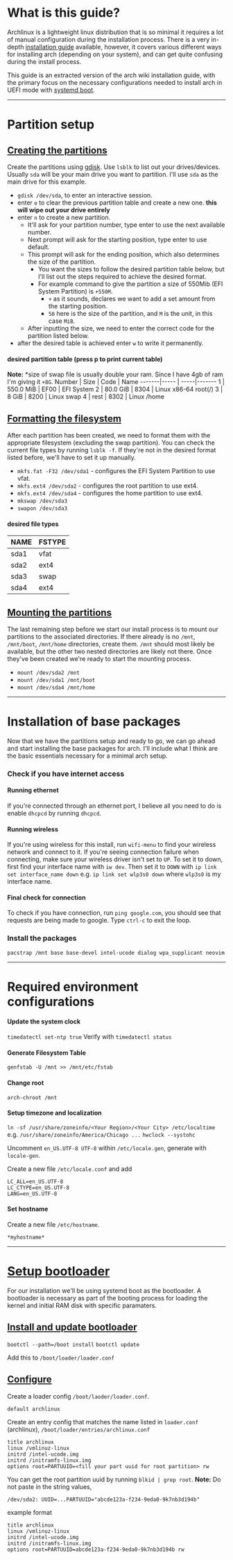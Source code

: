 # What is this guide?
Archlinux is a lightweight linux distribution that is so minimal it requires a lot of manual configuration during the installation process. There is a very in-depth [installation guide](https://wiki.archlinux.org/index.php/installation_guide) available, however, it covers various different ways for installing arch (depending on your system), and can get quite confusing during the install process.

This guide is an extracted version of the arch wiki installation guide, with the primary focus on the necessary configurations needed to install arch in UEFI mode with [systemd boot](https://wiki.archlinux.org/index.php/Systemd-boot).

---

# Partition setup
## [Creating the partitions](https://wiki.archlinux.org/index.php/GPT_fdisk#Create_a_partition_table_and_partitions)
Create the partitions using [gdisk](https://wiki.archlinux.org/index.php/Gdisk). Use `lsblk` to list out your drives/devices. Usually `sda` will be your main drive you want to partition. I'll use `sda` as the main drive for this example.

* `gdisk /dev/sda`, to enter an interactive session.
* enter `o` to clear the previous partition table and create a new one. **this will wipe out your drive entirely**
* enter `n` to create a new partition.
  * It'll ask for your partition number, type enter to use the next available number.
  * Next prompt will ask for the starting position, type enter to use default.
  * This prompt will ask for the ending position, which also determines the size of the partition.
    * You want the sizes to follow the desired partition table below, but I'll list out the steps required to achieve the desired format.
    * For example command to give the partition a size of 550Mib (EFI System Partition) is `+550M`.
      * `+` as it sounds, declares we want to add a set amount from the starting position.
      * `50` here is the size of the partition, and `M` is the unit, in this case `MiB`.
  * After inputting the size, we need to enter the correct code for the partition listed below.
* after the desired table is achieved enter `w` to write it permanently.

#### desired partition table (press p to print current table)
**Note:** *size of swap file is usually double your ram. Since I have 4gb of ram I'm giving it `+8G`.
Number | Size | Code | Name
-------|----- | -----|-------
1 | 550.0 MiB | EF00 | EFI System
2 | 80.0 GiB | 8304 | Linux x86-64 root(/)
3 | 8 GiB | 8200 | Linux swap
4 | rest | 8302 | Linux /home

## [Formatting the filesystem](https://wiki.archlinux.org/index.php/File_systems#Create_a_file_system)
After each partition has been created, we need to format them with the appropriate filesystem (excluding the swap partition). You can check the current file types by running `lsblk -f`. If they're not in the desired format listed before, we'll have to set it up manually.

* `mkfs.fat -F32 /dev/sda1` - configures the EFI System Partition to use vfat.
* `mkfs.ext4 /dev/sda2` - configures the root partition to use ext4.
* `mkfs.ext4 /dev/sda4` - configures the home partition to use ext4.
* `mkswap /dev/sda3`
* `swapon /dev/sda3`

#### desired file types
NAME | FSTYPE
-----|-------
sda1 | vfat
sda2 | ext4
sda3 | swap
sda4 | ext4

## [Mounting the partitions](https://wiki.archlinux.org/index.php/File_systems#Mount_a_file_system)
The last remaining step before we start our install process is to mount our partitions to the associated directories. If there already is no `/mnt`, `/mnt/boot`, `/mnt/home` directories, create them. `/mnt` should most likely be available, but the other two nested directories are likely not there. Once they've been created we're ready to start the mounting process.

* `mount /dev/sda2 /mnt`
* `mount /dev/sda1 /mnt/boot`
* `mount /dev/sda4 /mnt/home`

---

# Installation of base packages
Now that we have the partitions setup and ready to go, we can go ahead and start installing the base packages for arch. I'll include what I think are the basic essentials necessary for a minimal arch setup.

### Check if you have internet access
#### Running ethernet
If you're connected through an ethernet port, I believe all you need to do is enable `dhcpcd` by running `dhcpcd`.

#### Running wireless
If you're using wireless for this install, run `wifi-menu` to find your wireless network and connect to it. If you're seeing connection failure when connecting, make sure your wireless driver isn't set to `UP`. To set it to down, first find your interface name with `iw dev`. Then set it to `DOWN` with `ip link set interface_name down` e.g. `ip link set wlp3s0 down` where `wlp3s0` is my interface name.

#### Final check for connection
To check if you have connection, run `ping google.com`, you should see that requests are being made to google. Type `ctrl-c` to exit the loop.

### Install the packages
`pacstrap /mnt base base-devel intel-ucode dialog wpa_supplicant neovim`

---

# Required environment configurations

#### Update the system clock
`timedatectl set-ntp true`
Verify with `timedatectl status`

#### Generate Filesystem Table
`genfstab -U /mnt >> /mnt/etc/fstab`

#### Change root
`arch-chroot /mnt`

#### Setup timezone and localization
`ln -sf /usr/share/zoneinfo/<Your Region>/<Your City> /etc/localtime` e.g. `/usr/share/zoneinfo/America/Chicago ...`
`hwclock --systohc`

Uncomment `en_US.UTF-8 UTF-8` within `/etc/locale.gen`, generate with `locale-gen`.

Create a new file `/etc/locale.conf` and add
```
LC_ALL=en_US.UTF-8
LC_CTYPE=en_US.UTF-8
LANG=en_US.UTF-8
```

#### Set hostname
Create a new file `/etc/hostname`.
```
*myhostname*
```

---

# [Setup bootloader](https://wiki.archlinux.org/index.php/Systemd-boot)
For our installation we'll be using systemd boot as the bootloader. A bootloader is necessary as part of the booting process for loading the kernel and initial RAM disk with specific paramaters.

## [Install and update bootloader](https://wiki.archlinux.org/index.php/Systemd-boot#Installation)
`bootctl --path=/boot install`
`bootctl update`

Add this to `/boot/loader/loader.conf`

## [Configure](https://wiki.archlinux.org/index.php/Systemd-boot#Configuration)
Create a loader config `/boot/laoder/loader.conf`.
```
default archlinux
```
Create an entry config that matches the name listed in `loader.conf` (archlinux), `/boot/loader/entries/archlinux.conf`
```
title archlinux
linux /vmlinuz-linux
initrd /intel-ucode.img
initrd /initramfs-linux.img
options root=PARTUUID=<fill your part uuid for root partition> rw
```
You can get the root partition uuid by running `blkid | grep root`. **Note:** Do not paste in the string values,
```
/dev/sda2: UUID=...PARTUUID="abcde123a-f234-9eda0-9k7nb3d194b"
```

example format
```
title archlinux
linux /vmlinuz-linux
initrd /intel-ucode.img
initrd /initramfs-linux.img
options root=PARTUUID=abcde123a-f234-9eda0-9k7nb3d194b rw
```
